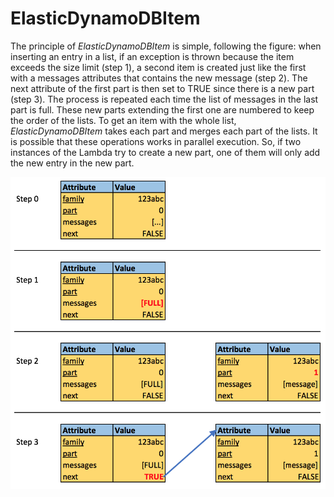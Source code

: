 # ElasticDynamoDBItem

The principle of *ElasticDynamoDBItem* is simple, following the figure: when inserting an entry in a list, if an exception is thrown because the item exceeds the size limit (step 1), a second item is created just like the first with a messages attributes that contains the new message (step 2). The next attribute of the first part is then set to TRUE since there is a new part (step 3). The process is repeated each time the list of messages in the last part is full. These new parts extending the first one are numbered to keep the order of the lists. To get an item with the whole list, *ElasticDynamoDBItem* takes each part and merges each part of the lists. It is possible that these operations works in parallel execution. So, if two instances of the Lambda try to create a new part, one of them will only add the new entry in the new part.

![alt tag](/image/steps.png?raw=true "Steps")
